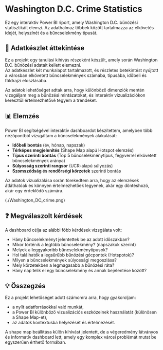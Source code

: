 # Washington D.C. Crime Statistics

Ez egy interaktív Power BI riport, amely Washington D.C. bűnözési statisztikáit elemzi. Az adathalmaz többek között tartalmazza az elkövetés idejét, helyszínét és a bűncselekmény típusát.

## 🔎 Adatkészlet áttekintése

Ez a projekt egy tanulási kihívás részeként készült, amely során Washington D.C. bűnözési adatait kellett elemezni.  
Az adatkészlet két munkalapot tartalmazott, és részletes betekintést nyújtott a városban elkövetett bűncselekmények számába, típusába, időbeli és földrajzi eloszlásába.

Az adatok lehetőséget adtak arra, hogy különböző dimenziók mentén vizsgáljam meg a bűnözési mintázatokat, és interaktív vizualizációkon keresztül értelmezhetővé tegyem a trendeket.

## 📊 Elemzés

Power BI segítségével interaktív dashboardot készítettem, amelyben több nézőpontból vizsgáltam a bűncselekmények alakulását:

- **Időbeli bontás** (év, hónap, napszak)  
- **Térképes megjelenítés** (Shape Map alapú Hotspot elemzés)  
- **Típus szerinti bontás** (Top 5 bűncselekménytípus, fegyverrel elkövetett bűncselekmények aránya)  
- **Súlyosság szerinti rangsor** (UCR-alapú súlyozás)  
- **Szomszédság és rendőrségi körzetek** szerinti bontás

Az adatok vizualizálása során törekedtem arra, hogy az elemzések átláthatóak és könnyen értelmezhetőek legyenek, akár egy döntéshozó, akár egy érdeklődő számára.

(./Washington_DC_crime.png)

## ❓ Megválaszolt kérdések

A dashboard célja az alábbi főbb kérdések vizsgálata volt:

- Hány bűncselekményt jelentettek be az adott időszakban?    
- Mikor történik a legtöbb bűncselekmény? (napszakok szerint)  
- Melyek a leggyakoribb bűncselekménytípusok?  
- Hol találhatók a legsűrűbb bűnözési gócpontok (Hotspotok)?  
- Milyen a bűncselekmények súlyossági megoszlása?  
- Mely körzetekben a legmagasabb a bűnözési ráta?  
- Hány nap telik el egy bűncselekmény és annak bejelentése között?  

## 💡 Összegzés
Ez a projekt lehetőséget adott számomra arra, hogy gyakoroljam:

- a nyílt adatforrásokkal való munkát,  
- a Power BI különböző vizualizációs eszközeinek használatát (különösen a Shape Map-et),  
- az adatok kontextusba helyezését és értelmezését.  

A shape map beállítása külön kihívást jelentett, de a végeredmény látványos és informatív dashboard lett, amely egy komplex városi problémát mutat be egyszerűen érthető formában.
